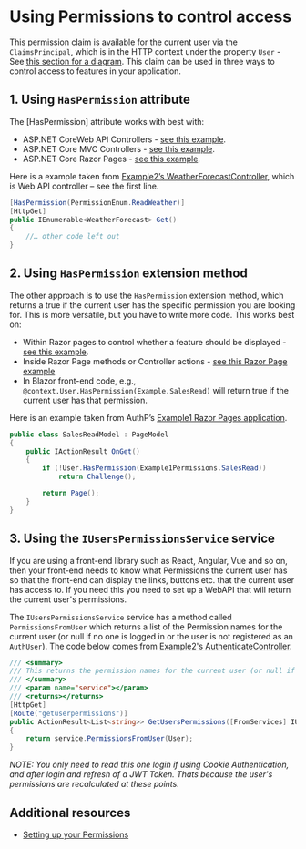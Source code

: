 # Using Permissions to control access

This permission claim is available for the current user via the `ClaimsPrincipal`, which is in the HTTP context under the property `User` - See [this section for a diagram](https://github.com/JonPSmith/AuthPermissions.AspNetCore/blob/main/docs/concepts/AuthUser.md#how-are-the-authp-claims-used-once-a-user-is-logged-in). This claim can be used in three ways to control access to features in your application.

## 1. Using `HasPermission` attribute

The [HasPermission] attribute works with best with:

- ASP.NET CoreWeb API Controllers - [see this example](https://github.com/JonPSmith/AuthPermissions.AspNetCore/blob/main/Example2.WebApiWithToken.IndividualAccounts/Controllers/WeatherForecastController.cs).
- ASP.NET Core MVC Controllers - [see this example](https://github.com/JonPSmith/AuthPermissions.AspNetCore/blob/main/Example4.MvcWebApp.IndividualAccounts/Controllers/ShopController.cs).
- ASP.NET Core Razor Pages - [see this example](https://github.com/JonPSmith/AuthPermissions.AspNetCore/blob/main/Example1.RazorPages.IndividualAccounts/Pages/AuthPermissions/NeedsPermission1.cshtml.cs).

Here is a example taken from [Example2’s WeatherForecastController](https://github.com/JonPSmith/AuthPermissions.AspNetCore/blob/main/Example2.WebApiWithToken.IndividualAccounts/Controllers/WeatherForecastController.cs), which is Web API controller – see the first line.

```c#
[HasPermission(PermissionEnum.ReadWeather)]
[HttpGet]
public IEnumerable<WeatherForecast> Get()
{
    //… other code left out
}
```

## 2. Using `HasPermission` extension method

The other approach is to use the `HasPermission` extension method, which returns a true if the current user has the specific permission you are looking for. This is more versatile, but you have to write more code. This works best on:

- Within Razor pages to control whether a feature should be displayed - [see this example](https://github.com/JonPSmith/AuthPermissions.AspNetCore/blob/main/Example4.MvcWebApp.IndividualAccounts/Views/Shared/_Layout.cshtml#L38L58).
- Inside Razor Page methods or Controller actions - [see this Razor Page example](https://github.com/JonPSmith/AuthPermissions.AspNetCore/blob/main/Example1.RazorPages.IndividualAccounts/Pages/AuthPermissions/NeedsPermission2.cshtml.cs)
- In Blazor front-end code, e.g., `@context.User.HasPermission(Example.SalesRead)` will return true if the current user has that permission.

Here is an example taken from AuthP’s [Example1 Razor Pages application](https://github.com/JonPSmith/AuthPermissions.AspNetCore/blob/main/Example1.RazorPages.IndividualAccounts/Pages/AuthPermissions/NeedsPermission2.cshtml.cs).

```c#
public class SalesReadModel : PageModel
{
    public IActionResult OnGet()
    {
        if (!User.HasPermission(Example1Permissions.SalesRead))
            return Challenge();

        return Page();
    }
}
```

## 3. Using the `IUsersPermissionsService` service

If you are using a front-end library such as React, Angular, Vue and so on, then your front-end needs to know what Permissions the current user has so that the front-end can display the links, buttons etc. that the current user has access to. If you need this you need to set up a WebAPI that will return the current user's permissions.

The `IUsersPermissionsService` service has a method called `PermissionsFromUser` which returns a list of the Permission names for the current user (or null if no one is logged in or the user is not registered as an `AuthUser`). The code below comes from [Example2's AuthenticateController](https://github.com/JonPSmith/AuthPermissions.AspNetCore/blob/main/Example2.WebApiWithToken.IndividualAccounts/Controllers/AuthenticateController.cs#L112L122).

```c#
/// <summary>
/// This returns the permission names for the current user (or null if not available)
/// </summary>
/// <param name="service"></param>
/// <returns></returns>
[HttpGet]
[Route("getuserpermissions")]
public ActionResult<List<string>> GetUsersPermissions([FromServices] IUsersPermissionsService service)
{
    return service.PermissionsFromUser(User);
}
```

_NOTE: You only need to read this one login if using Cookie Authentication, and after login and refresh of a JWT Token. Thats because the user's permissions are recalculated at these points._

## Additional resources

- [Setting up your Permissions](!!!!)
